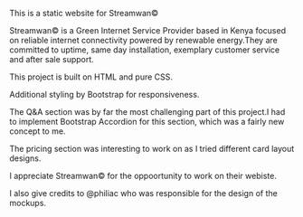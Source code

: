 This is a static website for Streamwan©

Streamwan© is a Green Internet Service Provider based in Kenya focused on reliable internet connectivity powered by renewable energy.They are committed to uptime, same day installation, exemplary customer service and after sale support.

This project is built on HTML and pure CSS.

Additional styling by Bootstrap for responsiveness.

The Q&A section was by far the most challenging part of this project.I had to implement Bootstrap Accordion for this section, which was a fairly new concept to me.

The pricing section was interesting to work on as I tried different card layout designs.

I appreciate Streamwan© for the oppoortunity to work on their webiste.

I also give credits to @philiac who was responsible for the design of the mockups.






